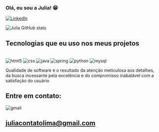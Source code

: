 ### Olá, eu sou a Julia! 😁


[![Linkedln](https://img.shields.io/badge/LinkedIn-0077B5?style=for-the-badge&logo=linkedin&logoColor=pink)](https://www.linkedin.com/feed/?trk=404_page)

![Julia GitHub stats](https://github-readme-stats.vercel.app/api?username=JuliaQALima&show_icons=true&theme=synthwave)

## Tecnologias que eu uso nos meus projetos

<div style="display: inline_block"><br/>
<img align="center" alt="html5" src="https://img.shields.io/badge/HTML5-E34F26?style=for-the-badge&logo=html5&logoColor=white"/>
<img align="center" alt="css" src="https://img.shields.io/badge/CSS3-1572B6?style=for-the-badge&logo=css3&logoColor=white"/>
<img align="center" alt="java" src="https://img.shields.io/badge/Java-ED8B00?style=for-the-badge&logo=openjdk&logoColor=white"/>
<img align="center" alt="spring" src="https://img.shields.io/badge/Spring-6DB33F?style=for-the-badge&logo=spring&logoColor=white"/>
<img align="center" alt="python" src="https://img.shields.io/badge/Python-3776AB?style=for-the-badge&logo=python&logoColor=white"/>
<img align="center" alt="mysql" src="https://img.shields.io/badge/MySQL-005C84?style=for-the-badge&logo=mysql&logoColor=white"/><br/>

Qualidade de software é o resultado da atenção meticulosa aos detalhes, da busca incessante pela excelência e do compromisso inabalável com a satisfação do usuário

## Entre em contato: 
<img aling="center" alt="gmail"
src="https://img.shields.io/badge/Gmail-D14836?style=for-the-badge&logo=gmail&logoColor=white"/> </br>

## juliacontatolima@gmail.com




</div>

